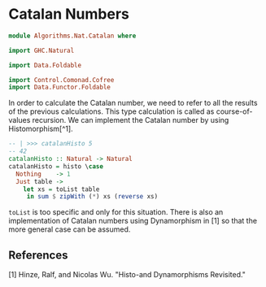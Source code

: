 # Catalan Numbers

```hs
module Algorithms.Nat.Catalan where

import GHC.Natural

import Data.Foldable

import Control.Comonad.Cofree
import Data.Functor.Foldable
```

In order to calculate the Catalan number, we need to refer to all the results of the previous calculations. This type calculation is called as course-of-values recursion. We can implement the Catalan number by using Histomorphism[^1].

```hs
-- | >>> catalanHisto 5
-- 42
catalanHisto :: Natural -> Natural
catalanHisto = histo \case
  Nothing    -> 1
  Just table ->
    let xs = toList table
     in sum $ zipWith (*) xs (reverse xs)
```

`toList` is too specific and only for this situation. There is also an implementation of Catalan numbers using Dynamorphism in [1] so that the more general case can be assumed.

## References
[1] Hinze, Ralf, and Nicolas Wu. "Histo-and Dynamorphisms Revisited."
